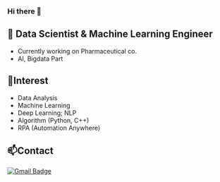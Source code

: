 ### Hi there 👋

<!--
**sunnydaisy/sunnydaisy** is a ✨ _special_ ✨ repository because its `README.md` (this file) appears on your GitHub profile.

Here are some ideas to get you started:

- 🔭 I’m currently working on ...
- 🌱 I’m currently learning ...
- 👯 I’m looking to collaborate on ...
- 🤔 I’m looking for help with ...
- 💬 Ask me about ...
- 📫 How to reach me: ...
- 😄 Pronouns: ...
- ⚡ Fun fact: ...
- 📫 How to reach me: redbear0814@naver.com / https://blog.naver.com/redbear0814
-->

## 🔭 Data Scientist & Machine Learning Engineer
- Currently working on Pharmaceutical co.
- AI, Bigdata Part

## 🌱Interest
- Data Analysis
- Machine Learning
- Deep Learning; NLP
- Algorithm (Python, C++)
- RPA (Automation Anywhere)

## 📫Contact
[![Gmail Badge](https://img.shields.io/badge/Gmail-d14836?style=flat-square&logo=Gmail&logoColor=white&link=mailto:wltjs0910@gmail.com)](mailto:wltjs0910@gmail.com)


